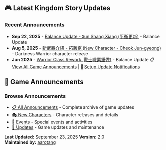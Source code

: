 ## 🎮 Latest Kingdom Story Updates

### Recent Announcements
- **Sep 22, 2025** - [Balance Update - Sun Shang Xiang (平衡更新)](2025-09-22-sun-shang-xiang/README.md) - Balance Update
- **Aug 5, 2025** - [新武將介紹 - 拓跋京 (New Character - Cheok Jun-gyeong)](announcements/2025-08-cheok-jun-gyeong/) - Darkness Warrior character release
- **Jun 2025** - [Warrior Class Rework (戰士職業重做)](2025-06-warrior-class-rework/README.md) - Balance Update
📋 [View All Game Announcements](announcements/) | 🔔 [Setup Update Notifications](.github/workflows/)



## 📰 Game Announcements

### Browse Announcements
- [📋 All Announcements](announcements/) - Complete archive of game updates
- [🎭 New Characters](announcements/#-new-characters) - Character releases and details
- [🎉 Events](announcements/#-events) - Special events and activities
- [🔧 Updates](announcements/#-maintenance--updates) - Game updates and maintenance




**Last Updated:** September 23, 2025
**Version:** 2.0  
**Maintained by:** [aarotang](https://github.com/aarotang)
